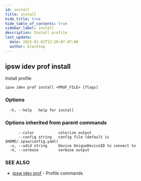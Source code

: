 ```yaml
---
id: install
title: install
hide_title: true
hide_table_of_contents: true
sidebar_label: install
description: Install profile
last_update:
  date: 2023-01-02T12:28:07-07:00
  author: blacktop
---
```

## ipsw idev prof install

Install profile

```
ipsw idev prof install <PROF_FILE> [flags]
```

### Options

```
  -h, --help   help for install
```

### Options inherited from parent commands

```
      --color           colorize output
      --config string   config file (default is $HOME/.ipsw/config.yaml)
  -u, --udid string     Device UniqueDeviceID to connect to
  -V, --verbose         verbose output
```

### SEE ALSO

* [ipsw idev prof](/docs/cli/ipsw/idev/prof)	 - Profile commands

